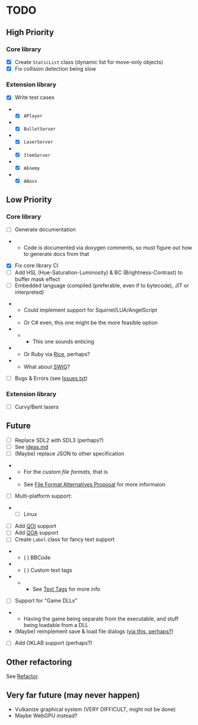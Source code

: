 # TODO

## High Priority

### Core library

- [x] Create `StaticList` class (dynamic list for move-only objects)
- [x] Fix collision detection being slow

### Extension library

- [x] Write test cases
- - [x] `APlayer`
- - [x] `BulletServer`
- - [x] `LaserServer`
- - [x] `ItemServer`
- - [x] `AEnemy`
- - [x] `ABoss`

## Low Priority

### Core library

- [ ] Generate documentation
- - Code is documented via doxygen comments, so must figure out how to generate docs from that
- [x] Fix core library CI
- [ ] Add HSL (Hue-Saturation-Luminosity) & BC (Brightness-Contrast) to buffer mask effect
- [ ] Embedded language (compiled (preferable, even if to bytecode), JIT or interpreted)
- - Could implement support for Squirrel/LUA/AngelScript
- - Or C# even, this one might be the more feasible option
- - - This one sounds enticing
- - Or Ruby via [Rice](https://ruby-rice.github.io/4.x/api/overview.html), perhaps?
- - What about [SWIG](https://www.swig.org/)?
- [ ] Bugs & Errors (see [Issues.txt](../../Issues.txt))

### Extension library

- [ ] Curvy/Bent lasers

## Future

- [ ] Replace SDL2 with SDL3 (perhaps?)
- [ ] See [ideas.md](ideas.md)
- [ ] (Maybe) replace JSON to other specification
- - For the *custom file formats*, that is
- - See [File Format Alternatives Proposal](../../docs/changes/AltFormats.md) for more informaion
- [ ] Multi-platform support:
- - [ ] Linux
- [ ] Add [QOI](https://github.com/phoboslab/qoi/blob/master/qoi.h) support
- [ ] Add [QOA](https://github.com/phoboslab/qoa/blob/master/qoa.h) support
- [ ] Create `Label` class for fancy text support
- - ( ) BBCode
- - ( ) Custom text tags
- - - See [Text Tags](../specifications/text-tags.md) for more info
- [ ] Support for "Game DLLs"
- - Having the game being separate from the executable, and stuff being loadable from a DLL
- (Maybe) reimplement save & load file dialogs ([via this, perhaps?](https://github.com/btzy/nativefiledialog-extended))
- [ ] Add OKLAB support (perhaps?)

## Other refactoring

See [Refactor](Refactor.md).

## Very far future (may never happen)

- Vulkanize graphical system (VERY DIFFICULT, might not be done)
- Maybe WebGPU instead?
